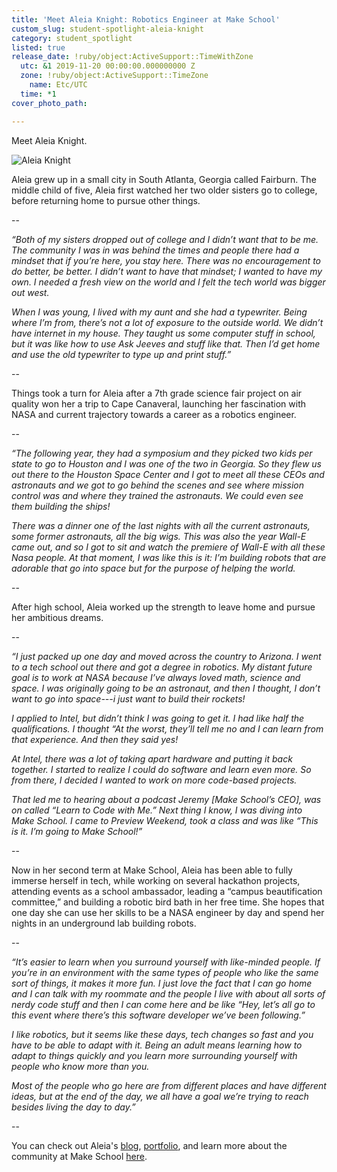 ```yaml
---
title: 'Meet Aleia Knight: Robotics Engineer at Make School'
custom_slug: student-spotlight-aleia-knight
category: student_spotlight
listed: true
release_date: !ruby/object:ActiveSupport::TimeWithZone
  utc: &1 2019-11-20 00:00:00.000000000 Z
  zone: !ruby/object:ActiveSupport::TimeZone
    name: Etc/UTC
  time: *1
cover_photo_path: 

---
```

Meet Aleia Knight.

![Aleia Knight](https://files.slack.com/files-pri/T02SV8Q90-FQQLX7NSU/download/d6fbf2c3-a354-4675-9748-283db4b998ee.jpg)

Aleia grew up in a small city in South Atlanta, Georgia called Fairburn. The middle child of five, Aleia first watched her two older sisters go to college, before returning home to pursue other things.

--

_“Both of my sisters dropped out of college and I didn’t want that to be me. The community I was in was behind the times and people there had a mindset that if you’re here, you stay here. There was no encouragement to do better, be better. I didn’t want to have that mindset; I wanted to have my own. I needed a fresh view on the world and I felt the tech world was bigger out west._

_When I was young, I lived with my aunt and she had a typewriter. Being where I’m from, there’s not a lot of exposure to the outside world. We didn’t have internet in my house. They taught us some computer stuff in school, but it was like how to use Ask Jeeves and stuff like that. Then I’d get home and use the old typewriter to type up and print stuff.”_

--

Things took a turn for Aleia after a 7th grade science fair project on air quality won her a trip to Cape Canaveral, launching her fascination with NASA and current trajectory towards a career as a robotics engineer.

--

_“The following year, they had a symposium and they picked two kids per state to go to Houston and I was one of the two in Georgia. So they flew us out there to the Houston Space Center and I got to meet all these CEOs and astronauts and we got to go behind the scenes and see where mission control was and where they trained the astronauts. We could even see them building the ships!_

_There was a dinner one of the last nights with all the current astronauts, some former astronauts, all the big wigs. This was also the year Wall-E came out, and so I got to sit and watch the premiere of Wall-E with all these Nasa people. At that moment, I was like this is it: I’m building robots that are adorable that go into space but for the purpose of helping the world._

--

After high school, Aleia worked up the strength to leave home and pursue her ambitious dreams.

-- 

_“I just packed up one day and moved across the country to Arizona. I went to a tech school out there and got a degree in robotics. My distant future goal is to work at NASA because I’ve always loved math, science and space. I was originally going to be an astronaut, and then I thought, I don’t want to go into space---i just want to build their rockets!_

_I applied to Intel, but didn’t think I was going to get it. I had like half the qualifications. I thought “At the worst, they’ll tell me no and I can learn from that experience. And then they said yes!_

_At Intel, there was a lot of taking apart hardware and putting it back together. I started to realize I could do software and learn even more. So from there, I decided I wanted to work on more code-based projects._

_That led me to hearing about a podcast Jeremy [Make School’s CEO], was on called “Learn to Code with Me.” Next thing I know, I was diving into Make School. I came to Preview Weekend, took a class and was like “This is it. I’m going to Make School!”_

--

Now in her second term at Make School, Aleia has been able to fully immerse herself in tech, while working on several hackathon projects, attending events as a school ambassador, leading a “campus beautification committee,” and building a robotic bird bath in her free time. She hopes that one day she can use her skills to be a NASA engineer by day and spend her nights in an underground lab building robots.

--

_“It’s easier to learn when you surround yourself with like-minded people. If you’re in an environment with the same types of people who like the same sort of things, it makes it more fun. I just love the fact that I can go home and I can talk with my roommate and the people I live with about all sorts of nerdy code stuff and then I can come here and be like “Hey, let’s all go to this event where there’s this software developer we’ve been following.”_

_I like robotics, but it seems like these days, tech changes so fast and you have to be able to adapt with it. Being an adult means learning how to adapt to things quickly and you learn more surrounding yourself with people who know more than you._

_Most of the people who go here are from different places and have different ideas, but at the end of the day, we all have a goal we’re trying to reach besides living the day to day.”_

--

You can check out Aleia's [blog](https://medium.com/@aleia.knight), [portfolio](https://www.makeschool.com/portfolio/Aleia-Knight), and learn more about the community at Make School [here](https://www.makeschool.com/computer-science-degree/community).